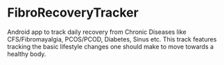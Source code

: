 # FibroRecoveryTracker
Android app to track daily recovery from Chronic Diseases like CFS/Fibromayalgia, PCOS/PCOD, Diabetes, Sinus etc.
This track features tracking the basic lifestyle changes one should make to move towards a healthy body.
